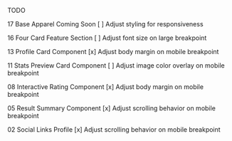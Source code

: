 TODO

17 Base Apparel Coming Soon
[ ] Adjust styling for responsiveness

16 Four Card Feature Section
[ ] Adjust font size on large breakpoint

13 Profile Card Component
[x] Adjust body margin on mobile breakpoint

11 Stats Preview Card Component
[ ] Adjust image color overlay on mobile breakpoint

08 Interactive Rating Component
[x] Adjust body margin on mobile breakpoint

05 Result Summary Component
[x] Adjust scrolling behavior on mobile breakpoint

02 Social Links Profile
[x] Adjust scrolling behavior on mobile breakpoint

